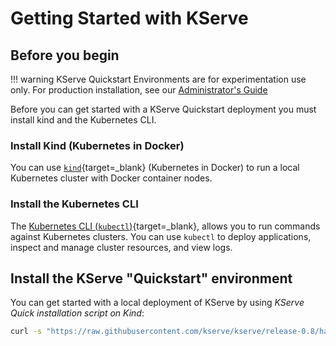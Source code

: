 # Getting Started with KServe
## Before you begin
!!! warning
    KServe Quickstart Environments are for experimentation use only. For production installation, see our [Administrator's Guide](../admin)

Before you can get started with a KServe Quickstart deployment you must install kind and the Kubernetes CLI.

### Install Kind (Kubernetes in Docker)

You can use [`kind`](https://kind.sigs.k8s.io/docs/user/quick-start){target=_blank} (Kubernetes in Docker) to run a local Kubernetes cluster with Docker container nodes.

### Install the Kubernetes CLI

The [Kubernetes CLI (`kubectl`)](https://kubernetes.io/docs/tasks/tools/install-kubectl){target=_blank}, allows you to run commands against Kubernetes clusters. You can use `kubectl` to deploy applications, inspect and manage cluster resources, and view logs.


## Install the KServe "Quickstart" environment

You can get started with a local deployment of KServe by using _KServe Quick installation script on Kind_:

```bash
curl -s "https://raw.githubusercontent.com/kserve/kserve/release-0.8/hack/quick_install.sh" | bash
```


